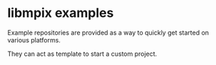libmpix examples
================

Example repositories are provided as a way to quickly get started on various platforms.

They can act as template to start a custom project.
